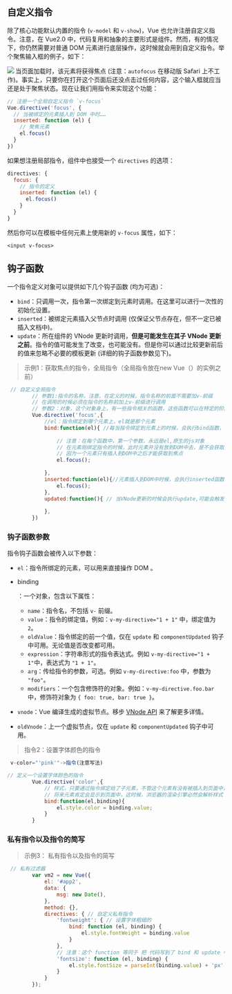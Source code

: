 ## 自定义指令

除了核心功能默认内置的指令 (`v-model` 和 `v-show`)，Vue 也允许注册自定义指令。注意，在 Vue2.0 中，代码复用和抽象的主要形式是组件。然而，有的情况下，你仍然需要对普通 DOM 元素进行底层操作，这时候就会用到自定义指令。举个聚焦输入框的例子，如下：

<img src ="http://man.hhaxmm.cn/blog/20190516/4Fs153r4M4lD.png" align="left">

当页面加载时，该元素将获得焦点 (注意：`autofocus` 在移动版 Safari 上不工作)。事实上，只要你在打开这个页面后还没点击过任何内容，这个输入框就应当还是处于聚焦状态。现在让我们用指令来实现这个功能：

```js
// 注册一个全局自定义指令 `v-focus`
Vue.directive('focus', {
  // 当被绑定的元素插入到 DOM 中时……
  inserted: function (el) {
    // 聚焦元素
    el.focus()
  }
})
```

如果想注册局部指令，组件中也接受一个 `directives` 的选项：

```js
directives: {
  focus: {
    // 指令的定义
    inserted: function (el) {
      el.focus()
    }
  }
}
```

然后你可以在模板中任何元素上使用新的 `v-focus` 属性，如下：

```
<input v-focus>
```

## 钩子函数

一个指令定义对象可以提供如下几个钩子函数 (均为可选)：

- `bind`：只调用一次，指令第一次绑定到元素时调用。在这里可以进行一次性的初始化设置。
- `inserted`：被绑定元素插入父节点时调用 (仅保证父节点存在，但不一定已被插入文档中)。
- `update`：所在组件的 VNode 更新时调用，**但是可能发生在其子 VNode 更新之前**。指令的值可能发生了改变，也可能没有。但是你可以通过比较更新前后的值来忽略不必要的模板更新 (详细的钩子函数参数见下)。

> 示例1：获取焦点的指令，全局指令（全局指令放在new Vue（）的实例之前）

```js
 // 自定义全局指令
        // 参数1:指令的名称，注意，在定义的时候，指令名称的前面不需要加v-前缀
        // 在调用的时候必须在指令的名称前加上v-前缀进行调用
        // 参数2：对象，这个对象身上，有一些指令相关的函数，这些函数可以在特定的阶段执行相关的操作
        Vue.directive('focus',{
            //el：指令绑定到哪个元素上，el就是那个元素
            bind:function(el){ //每当指令绑定到元素上的时候，会执行bind函数，只执行一次
               
                // 注意：在每个函数中，第一个参数，永远是el,原生的js对象
                // 在元素刚绑定指令的时候，此时元素并没有放到DOM中去，是不会获取到焦点的
                // 因为一个元素只有插入到DOM中之后才能获取到焦点
                el.focus();
                
            },
            inserted:function(el){//元素插入到DOM中时候，会执行inserted函数
                el.focus();
            },
            updated:function(){ // 当VNode更新的时候会执行update,可能会触发多次
                
            },
        })

```
### 钩子函数参数

指令钩子函数会被传入以下参数：

- `el`：指令所绑定的元素，可以用来直接操作 DOM 。

- binding

  ：一个对象，包含以下属性：

  - `name`：指令名，不包括 `v-` 前缀。
  - `value`：指令的绑定值，例如：`v-my-directive="1 + 1"` 中，绑定值为 `2`。
  - `oldValue`：指令绑定的前一个值，仅在 `update` 和 `componentUpdated` 钩子中可用。无论值是否改变都可用。
  - `expression`：字符串形式的指令表达式。例如 `v-my-directive="1 + 1"`中，表达式为 `"1 + 1"`。
  - `arg`：传给指令的参数，可选。例如 `v-my-directive:foo` 中，参数为 `"foo"`。
  - `modifiers`：一个包含修饰符的对象。例如：`v-my-directive.foo.bar` 中，修饰符对象为 `{ foo: true, bar: true }`。

- `vnode`：Vue 编译生成的虚拟节点。移步 [VNode API](https://cn.vuejs.org/v2/api/#VNode-接口) 来了解更多详情。

- `oldVnode`：上一个虚拟节点，仅在 `update` 和 `componentUpdated` 钩子中可用。

> 指令2：设置字体颜色的指令

```js
 v-color="'pink'"->指令(注意写法)

// 定义一个设置字体颜色的指令
        Vue.directive('color',{
            // 样式，只要通过指令绑定给了子元素，不管这个元素有没有被插入到页面中，这个元素有内联样式
            // 将来元素肯定会显示到页面中，这时候，浏览器的渲染引擎必然会解析样式
            bind:function(el,binding){
                el.style.color = binding.value;
            }
        }
```
### 私有指令以及指令的简写
> 示例3： 私有指令以及指令的简写

```js
 // 私有过滤器
        var vm2 = new Vue({
            el: '#app2',
            data: {
                msg: new Date(),
            },
            method: {},
            directives: { // 自定义私有指令
                'fontweight': { // 设置字体粗细的
                    bind: function (el, binding) {
                        el.style.fontWeight = binding.value
                    }
                },
                // 注意：这个 function 等同于 把 代码写到了 bind 和 update 中去
                'fontsize': function (el, binding) { 
                    el.style.fontSize = parseInt(binding.value) + 'px'
                }
            }
        });
```

